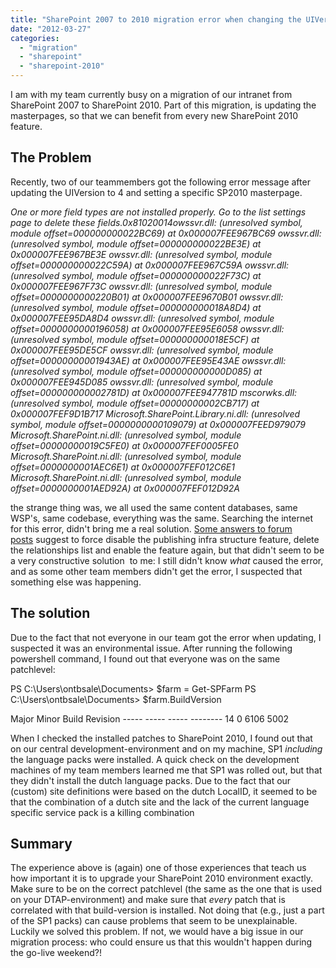 ```yaml
---
title: "SharePoint 2007 to 2010 migration error when changing the UIVersion and masterpages"
date: "2012-03-27"
categories: 
  - "migration"
  - "sharepoint"
  - "sharepoint-2010"
---
```


I am with my team currently busy on a migration of our intranet from SharePoint 2007 to SharePoint 2010. Part of this migration, is updating the masterpages, so that we can benefit from every new SharePoint 2010 feature.

## The Problem

Recently, two of our teammembers got the following error message after updating the UIVersion to 4 and setting a specific SP2010 masterpage.

_One or more field types are not installed properly. Go to the list settings page to delete these fields.<nativehr>0x81020014</nativehr><nativestack>owssvr.dll: (unresolved symbol, module offset=000000000022BC69) at 0x000007FEE967BC69 owssvr.dll: (unresolved symbol, module offset=000000000022BE3E) at 0x000007FEE967BE3E owssvr.dll: (unresolved symbol, module offset=000000000022C59A) at 0x000007FEE967C59A owssvr.dll: (unresolved symbol, module offset=000000000022F73C) at 0x000007FEE967F73C owssvr.dll: (unresolved symbol, module offset=0000000000220B01) at 0x000007FEE9670B01 owssvr.dll: (unresolved symbol, module offset=000000000018A8D4) at 0x000007FEE95DA8D4 owssvr.dll: (unresolved symbol, module offset=0000000000196058) at 0x000007FEE95E6058 owssvr.dll: (unresolved symbol, module offset=000000000018E5CF) at 0x000007FEE95DE5CF owssvr.dll: (unresolved symbol, module offset=00000000001943AE) at 0x000007FEE95E43AE owssvr.dll: (unresolved symbol, module offset=000000000000D085) at 0x000007FEE945D085 owssvr.dll: (unresolved symbol, module offset=000000000002781D) at 0x000007FEE947781D mscorwks.dll: (unresolved symbol, module offset=00000000002CB717) at 0x000007FEF9D1B717 Microsoft.SharePoint.Library.ni.dll: (unresolved symbol, module offset=0000000000109079) at 0x000007FEED979079 Microsoft.SharePoint.ni.dll: (unresolved symbol, module offset=00000000019C5FE0) at 0x000007FEF0005FE0 Microsoft.SharePoint.ni.dll: (unresolved symbol, module offset=0000000001AEC6E1) at 0x000007FEF012C6E1 Microsoft.SharePoint.ni.dll: (unresolved symbol, module offset=0000000001AED92A) at 0x000007FEF012D92A </nativestack>_

the strange thing was, we all used the same content databases, same WSP's, same codebase, everything was the same. Searching the internet for this error, didn't bring me a real solution. [Some answers to forum posts](http://social.technet.microsoft.com/Forums/nl/sharepoint2010setup/thread/a30f0ffd-782f-4d4a-9c22-b92bac0fad4f) suggest to force disable the publishing infra structure feature, delete the relationships list and enable the feature again, but that didn't seem to be a very constructive solution  to me: I still didn't know _what_ caused the error, and as some other team members didn't get the error, I suspected that something else was happening.

## The solution

Due to the fact that not everyone in our team got the error when updating, I suspected it was an environmental issue. After running the following powershell command, I found out that everyone was on the same patchlevel:

PS C:\\Users\\ontbsale\\Documents> $farm = Get-SPFarm PS C:\\Users\\ontbsale\\Documents> $farm.BuildVersion

Major Minor Build Revision ----- ----- ----- -------- 14 0 6106 5002

When I checked the installed patches to SharePoint 2010, I found out that on our central development-environment and on my machine, SP1 _including_ the language packs were installed. A quick check on the development machines of my team members learned me that SP1 was rolled out, but that they didn't install the dutch language packs. Due to the fact that our (custom) site definitions were based on the dutch LocalID, it seemed to be that the combination of a dutch site and the lack of the current language specific service pack is a killing combination

## Summary

The experience above is (again) one of those experiences that teach us how important it is to upgrade your SharePoint 2010 environment exactly. Make sure to be on the correct patchlevel (the same as the one that is used on your DTAP-environment) and make sure that _every_ patch that is correlated with that build-version is installed. Not doing that (e.g., just a part of the SP1 packs) can cause problems that seem to be unexplainable. Luckily we solved this problem. If not, we would have a big issue in our migration process: who could ensure us that this wouldn't happen during the go-live weekend?!
